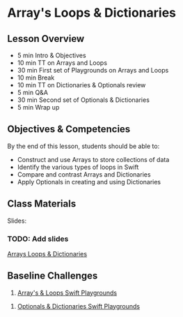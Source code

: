# Array's Loops & Dictionaries

## Lesson Overview
- 5 min Intro & Objectives
- 10 min TT on Arrays and Loops
- 30 min  First set of Playgrounds on Arrays and Loops
- 10 min Break
- 10 min TT on Dictionaries & Optionals review
- 5 min Q&A
- 30 min Second set of Optionals & Dictionaries
- 5 min Wrap up

## Objectives & Competencies
By the end of this lesson, students should be able to:

- Construct and use Arrays to store collections of data
- Identify the various types of loops in Swift
- Compare and contrast Arrays and Dictionaries
- Apply Optionals in creating and using Dictionaries

## Class Materials

Slides:

### TODO: Add slides
[Arrays Loops & Dictionaries](https://docs.google.com/presentation/d/1-QFzAVF7x2pDSOAnifyH7NfqdDzIr99CRlTcma5KcrQ/edit?usp=sharing)

## Baseline Challenges

1. [Array's & Loops Swift Playgrounds](https://github.com/MakeSchool-Tutorials/Intro-Arrays-Loops-Swift-Playground/archive/swift4.zip)
<!-- https://github.com/MakeSchool-Tutorials/Intro-Arrays-Loops-Swift-Playground.git -->
1. [Optionals & Dictionaries Swift Playgrounds](https://github.com/MakeSchool-Tutorials/Intro-Optionals-Dictionaries-Playground/archive/master.zip)
<!-- https://github.com/MakeSchool-Tutorials/Intro-Optionals-Dictionaries-Playground.git -->
